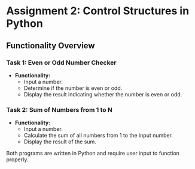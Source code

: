 # Assignment 2: Control Structures in Python

## Functionality Overview

### Task 1: Even or Odd Number Checker

- **Functionality:** 
  - Input a number.
  - Determine if the number is even or odd.
  - Display the result indicating whether the number is even or odd.

### Task 2: Sum of Numbers from 1 to N

- **Functionality:**
  - Input a number.
  - Calculate the sum of all numbers from 1 to the input number.
  - Display the result of the sum.


Both programs are written in Python and require user input to function properly.